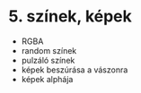 # 5. színek, képek
- RGBA
- random színek
- pulzáló színek
- képek beszúrása a vászonra
- képek alphája
